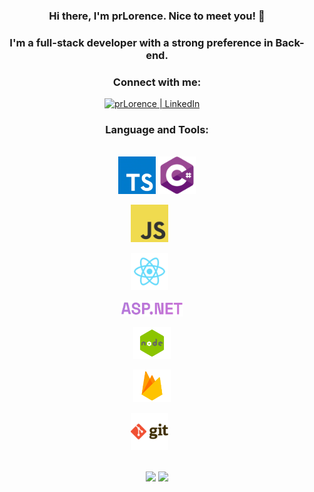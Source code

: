 <div align="center">

### Hi there, I'm prLorence. Nice to meet you! 👋

### I'm a full-stack developer with a strong preference in Back-end.

### Connect with me:

<div align="center">

[<img alt="prLorence | LinkedIn" width="66px" src="https://cdn.jsdelivr.net/npm/simple-icons@3.13.0/icons/linkedin.svg" />][linkedin] &nbsp; &nbsp;

</div>

### Language and Tools:


<br/>

<img alt="Typescript" width="60px" src="https://github.com/prLorence/prLorence/blob/main/images/ts.jpeg" /> 

<img alt="C#" width="60px" src="https://github.com/prLorence/prLorence/blob/main/images/c%23.png"/>  

<img alt="Javascript" width="60px" src="https://raw.githubusercontent.com/github/explore/80688e429a7d4ef2fca1e82350fe8e3517d3494d/topics/javascript/javascript.png" /> &nbsp; &nbsp; &nbsp;

<img alt="React" width="60px" src="https://raw.githubusercontent.com/github/explore/80688e429a7d4ef2fca1e82350fe8e3517d3494d/topics/react/react.png" /> &nbsp; &nbsp; &nbsp;

<img alt="ASP.NET Core" width="100px" src="https://github.com/prLorence/prLorence/blob/main/images/asp.net.png" /> &nbsp;&nbsp;&nbsp;

<img alt="node" width="60px" src="https://github.com/prLorence/prLorence/blob/main/images/node.png" /> &nbsp;&nbsp;&nbsp;

<img alt="firebase" width="60px" src="https://github.com/prLorence/prLorence/blob/main/images/firebase.png" /> &nbsp;&nbsp;&nbsp;

<img alt="Git" width="60px" src="https://raw.githubusercontent.com/github/explore/80688e429a7d4ef2fca1e82350fe8e3517d3494d/topics/git/git.png" /> &nbsp; &nbsp; &nbsp;

<br/>

<img src="https://github-readme-streak-stats.herokuapp.com/?user=prLorence&&theme=react&&hide_border=true"/>

<img src="https://github-readme-stats.vercel.app/api?username=prLorence&show_icons=true&theme=react&&hide_border=true"/>

[linkedin]: https://linkedin.com/in/prLorence
